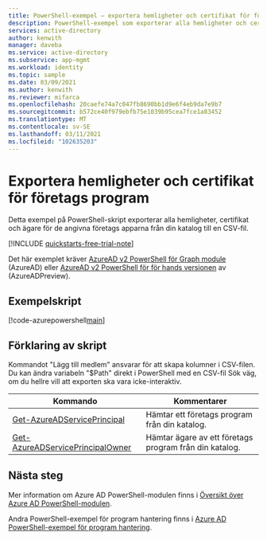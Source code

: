 ```yaml
---
title: PowerShell-exempel – exportera hemligheter och certifikat för företags program i Azure Active Directory klient organisationen.
description: PowerShell-exempel som exporterar alla hemligheter och certifikat för de angivna företags apparna i din Azure Active Directory klient.
services: active-directory
author: kenwith
manager: daveba
ms.service: active-directory
ms.subservice: app-mgmt
ms.workload: identity
ms.topic: sample
ms.date: 03/09/2021
ms.author: kenwith
ms.reviewer: mifarca
ms.openlocfilehash: 20caefe74a7c047fb8690bb1d9e6f4eb9da7e9b7
ms.sourcegitcommit: b572ce40f979ebfb75e1039b95cea7fce1a83452
ms.translationtype: MT
ms.contentlocale: sv-SE
ms.lasthandoff: 03/11/2021
ms.locfileid: "102635203"
---
```

# <a name="export-secrets-and-certificates-for-enterprise-apps"></a>Exportera hemligheter och certifikat för företags program
Detta exempel på PowerShell-skript exporterar alla hemligheter, certifikat och ägare för de angivna företags apparna från din katalog till en CSV-fil.

[!INCLUDE [quickstarts-free-trial-note](../../../../includes/quickstarts-free-trial-note.md)]

Det här exemplet kräver [AzureAD v2 PowerShell för Graph module](/powershell/azure/active-directory/install-adv2) (AzureAD) eller [AzureAD v2 PowerShell för för hands versionen](/powershell/azure/active-directory/install-adv2?view=azureadps-2.0-preview&preserve-view=true) av (AzureADPreview).

## <a name="sample-script"></a>Exempelskript

[!code-azurepowershell[main](~/powershell_scripts/application-management/export-all-enterprise-apps-secrets-and-certs.ps1 "Exports all secrets and certificates for the specified enterprise apps in your directory.")]

## <a name="script-explanation"></a>Förklaring av skript

Kommandot "Lägg till medlem" ansvarar för att skapa kolumner i CSV-filen.
Du kan ändra variabeln "$Path" direkt i PowerShell med en CSV-fil Sök väg, om du hellre vill att exporten ska vara icke-interaktiv.

| Kommando | Kommentarer |
|---|---|
| [Get-AzureADServicePrincipal](/powershell/module/azuread/Get-azureADServicePrincipal?view=azureadps-2.0&preserve-view=true) | Hämtar ett företags program från din katalog. |
| [Get-AzureADServicePrincipalOwner](/powershell/module/azuread/Get-AzureADServicePrincipalOwner?view=azureadps-2.0&preserve-view=true) | Hämtar ägare av ett företags program från din katalog. |


## <a name="next-steps"></a>Nästa steg

Mer information om Azure AD PowerShell-modulen finns i [Översikt över Azure AD PowerShell-modulen](/powershell/azure/active-directory/overview).

Andra PowerShell-exempel för program hantering finns i [Azure AD PowerShell-exempel för program hantering](../app-management-powershell-samples.md).
